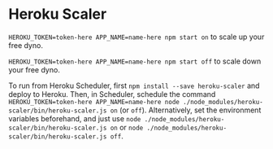 # Heroku Scaler

`HEROKU_TOKEN=token-here APP_NAME=name-here npm start on` to scale up your free dyno.

`HEROKU_TOKEN=token-here APP_NAME=name-here npm start off` to scale down your free dyno.

To run from Heroku Scheduler, first `npm install --save heroku-scaler` and deploy to Heroku. Then, in Scheduler, schedule the command `HEROKU_TOKEN=token-here APP_NAME=name-here node ./node_modules/heroku-scaler/bin/heroku-scaler.js on` (or `off`). Alternatively, set the environment variables beforehand, and just use `node ./node_modules/heroku-scaler/bin/heroku-scaler.js on` or `node ./node_modules/heroku-scaler/bin/heroku-scaler.js off`.
